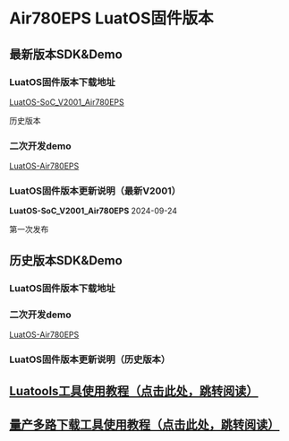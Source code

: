 # Air780EPS LuatOS固件版本

## 最新版本SDK&Demo

### LuatOS固件版本下载地址

[LuatOS-SoC_V2001_Air780EPS](https://gitee.com/openLuat/LuatOS/releases/download/v2001.ec7xx.release/LuatOS-SoC_V2001_Air780EPS.soc)

历史版本

### 二次开发demo

[LuatOS-Air780EPS](https://gitee.com/openLuat/LuatOS-Air780EPS)


### LuatOS固件版本更新说明（最新V2001）

**LuatOS-SoC_V2001_Air780EPS** 2024-09-24

第一次发布

## 历史版本SDK&Demo

### LuatOS固件版本下载地址

### 二次开发demo

[LuatOS-Air780EPS](https://gitee.com/openLuat/LuatOS-Air780EPS)

### LuatOS固件版本更新说明（历史版本）


## [Luatools工具使用教程（点击此处，跳转阅读）](https://docs.openluat.com/Luatools/)

## [量产多路下载工具使用教程（点击此处，跳转阅读）](https://docs.openluat.com/multi_download/)